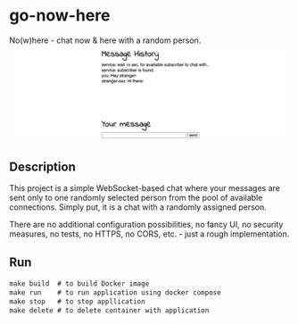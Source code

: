 # go-now-here
No(w)here - chat now & here with a random person.  
![image](assets/main_page.png)

## Description
This project is a simple WebSocket-based chat where your messages are sent only to one randomly selected person from the pool of available connections. Simply put, it is a chat with a randomly assigned person.

There are no additional configuration possibilities, no fancy UI, no security measures, no tests, no HTTPS, no CORS, etc. - just a rough implementation.

## Run
```
make build  # to build Docker image
make run    # to run application using docker compose
make stop   # to stop appllication
make delete # to delete container with application
```
